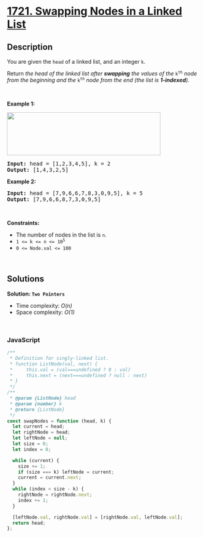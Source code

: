 # [1721. Swapping Nodes in a Linked List](https://leetcode.com/problems/swapping-nodes-in-a-linked-list)

## Description

<div class="xFUwe" data-track-load="description_content"><p>You are given the <code>head</code> of a linked list, and an integer <code>k</code>.</p>

<p>Return <em>the head of the linked list after <strong>swapping</strong> the values of the </em><code>k<sup>th</sup></code> <em>node from the beginning and the </em><code>k<sup>th</sup></code> <em>node from the end (the list is <strong>1-indexed</strong>).</em></p>

<p>&nbsp;</p>
<p><strong class="example">Example 1:</strong></p>
<img alt="" src="https://assets.leetcode.com/uploads/2020/09/21/linked1.jpg" style="width: 400px; height: 112px;">
<pre><strong>Input:</strong> head = [1,2,3,4,5], k = 2
<strong>Output:</strong> [1,4,3,2,5]
</pre>

<p><strong class="example">Example 2:</strong></p>

<pre><strong>Input:</strong> head = [7,9,6,6,7,8,3,0,9,5], k = 5
<strong>Output:</strong> [7,9,6,6,8,7,3,0,9,5]
</pre>

<p>&nbsp;</p>
<p><strong>Constraints:</strong></p>

<ul>
	<li>The number of nodes in the list is <code>n</code>.</li>
	<li><code>1 &lt;= k &lt;= n &lt;= 10<sup>5</sup></code></li>
	<li><code>0 &lt;= Node.val &lt;= 100</code></li>
</ul>
</div>

<p>&nbsp;</p>

## Solutions

**Solution: `Two Pointers`**

- Time complexity: <em>O(n)</em>
- Space complexity: <em>O(1)</em>

<p>&nbsp;</p>

### **JavaScript**

```js
/**
 * Definition for singly-linked list.
 * function ListNode(val, next) {
 *     this.val = (val===undefined ? 0 : val)
 *     this.next = (next===undefined ? null : next)
 * }
 */
/**
 * @param {ListNode} head
 * @param {number} k
 * @return {ListNode}
 */
const swapNodes = function (head, k) {
  let current = head;
  let rightNode = head;
  let leftNode = null;
  let size = 0;
  let index = 0;

  while (current) {
    size += 1;
    if (size === k) leftNode = current;
    current = current.next;
  }
  while (index < size - k) {
    rightNode = rightNode.next;
    index += 1;
  }

  [leftNode.val, rightNode.val] = [rightNode.val, leftNode.val];
  return head;
};
```
